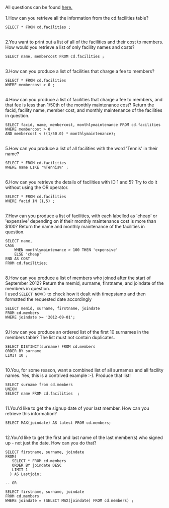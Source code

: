 All questions can be found [here.](https://pgexercises.com/questions/basic/) <br>
\
1.How can you retrieve all the information from the cd.facilities table?

```
SELECT * FROM cd.facilities ;
```
\
2.You want to print out a list of all of the facilities and their cost to members. How would you retrieve a list of only facility names and costs?

```
SELECT name, membercost FROM cd.facilities ;
```
\
3.How can you produce a list of facilities that charge a fee to members?
```
SELECT * FROM cd.facilities
WHERE membercost > 0 ;
```
\
4.How can you produce a list of facilities that charge a fee to members, and that fee is less than 1/50th of the monthly maintenance cost? Return the facid, facility name, member cost, and monthly maintenance of the facilities in question.
```
SELECT facid, name, membercost, monthlymaintenance FROM cd.facilities
WHERE membercost > 0
AND membercost < ((1/50.0) * monthlymaintenance);
```
\
5.How can you produce a list of all facilities with the word 'Tennis' in their name?
```
SELECT * FROM cd.facilities
WHERE name LIKE '%Tennis%' ;
```
\
6.How can you retrieve the details of facilities with ID 1 and 5? Try to do it without using the OR operator.
```
SELECT * FROM cd.facilities
WHERE facid IN (1,5) ;
```
\
7.How can you produce a list of facilities, with each labelled as 'cheap' or 'expensive' depending on if their monthly maintenance cost is more than $100? Return the name and monthly maintenance of the facilities in question.
```
SELECT name,
CASE
	WHEN monthlymaintenance > 100 THEN 'expensive'
	ELSE 'cheap'
END AS COST
FROM cd.facilities;
```
\
8.How can you produce a list of members who joined after the start of September 2012? Return the memid, surname, firstname, and joindate of the members in question.
\
I used `SELECT NOW()` to check how it dealt with timepstamp and then formatted the requested date accordingly
```
SELECT memid, surname, firstname, joindate
FROM cd.members
WHERE joindate >= '2012-09-01';
```

\
9.How can you produce an ordered list of the first 10 surnames in the members table? The list must not contain duplicates.
```
SELECT DISTINCT(surname) FROM cd.members
ORDER BY surname
LIMIT 10 ;
```

\
10.You, for some reason, want a combined list of all surnames and all facility names. Yes, this is a contrived example :-). Produce that list!
```
SELECT surname from cd.members
UNION 
SELECT name FROM cd.facilities  ;
```

\
11.You'd like to get the signup date of your last member. How can you retrieve this information?
```
SELECT MAX(joindate) AS latest FROM cd.members;
```

\
12.You'd like to get the first and last name of the last member(s) who signed up - not just the date. How can you do that?
```
SELECT firstname, surname, joindate 
FROM(
   SELECT * FROM cd.members
   ORDER BY joindate DESC
   LIMIT 1
  ) AS Lastjoin;
  
-- OR

SELECT firstname, surname, joindate 
FROM cd.members
WHERE joindate = (SELECT MAX(joindate) FROM cd.members) ;

```
